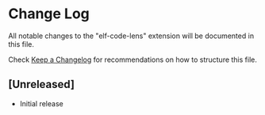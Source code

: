 # Change Log

All notable changes to the "elf-code-lens" extension will be documented in this file.

Check [Keep a Changelog](http://keepachangelog.com/) for recommendations on how to structure this file.

## [Unreleased]

- Initial release